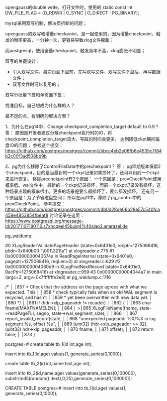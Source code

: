 opengauss的double write，打开文件时，使用的 static const int DW_FILE_FLAG = (O_RDWR | O_SYNC | O_DIRECT | PG_BINARY);

mysql采用双写机制，解决页折断的问题；

opengauss的双写和增量checkpoint，是一起使用的，因为增量checkpoint，触发的频率更高，一分钟一次，更容易导致xlog文件膨胀；

而postgresql，使用全量checkpoint，触发频率不高，xlog膨胀不明显；

双写的关键设计：

- 引入双写文件，每次页面下盘前，先写双写文件，双写文件下盘后，再写数据文件；
- 双写文件时可以复用的；

双写分批量下盘和单页面下盘；

找准目标，自己想成为什么样的人？

最不足的点，有明确的解决方案？

1、为什么在pg14中，Change checkpoint_completion_target default to 0.9？
答：
原因是开发者建议分散checkpoint执行时的IO，将checkpoint_completion_target调大，写脏的时间会更多，
达到降低ckpt期间磁盘IO的问题；
参考这个提交：
https://github.com/postgres/postgres/commit/bbcc4eb2e08fb6e4535c7f84b2c00f3ad508bb9b

2、pg为什么移除了ControlFileData中的prechekpoint？
答：
pg早期版本保留2个checkpoint，目的是当最新的一个ckpt记录如果损坏了，还可以用前一个ckpt来进行恢复。
移除prechekpoint有2个原因：
一个原因是：prevCheckPoint使用概率低。wal文件中，最新的一个ckpt记录损坏，而前一个ckpt记录没有损坏，这种场景出现的概率很小。更多的场景是要么都损坏了，要么都没损坏。
还有另一个原因是：为了节省磁盘空间；
所以在pg11中，移除了pg_control中的prevCheckPoint。
参考提交：https://github.com/postgres/postgres/commit/4b0d28de06b28e57c540fca458e4853854fbeaf8
讨论记录在这里：https://www.postgresql.org/message-id/20171107180116.s7xhcqeel45buiq4%40alap3.anarazel.de

pg_waldump:

#0  XLogReaderValidatePageHeader (state=0x6401e0, recptr=1275068416, phdr=0x640b00 "\001\321\a") at xlogreader.c:775
#1  0x000000000040574a in ReadPageInternal (state=0x6401e0, pageptr=1275068416, reqLen=0) at xlogreader.c:629
#2  0x00000000004060d9 in XLogFindNextRecord (state=0x6401e0, RecPtr=1275068416) at xlogreader.c:959
#3  0x00000000004044a7 in main (argc=2, argv=0x7fffffffe3e8) at pg_waldump.c:1116

/*                                                                                                                                                                        │   │857              * Check that the address on the page agrees with what we expected. This                                                                                                  │   │858              * check typically fails when an old WAL segment is recycled, and hasn't                                                                                                  │   │859              * yet been overwritten with new data yet.                                                                                                                                │   │860              */                                                                                                                                                                       │   │861             if (hdr->xlp_pageaddr != recaddr)                                                                                                                                         │   │862             {                                                                                                                                                                         │   │863                     char            fname[MAXFNAMELEN];                                                                                                                               │   │864                                                                                                                                                                                       │  >│865                     XLogFileName(fname, state->readPageTLI, segno, state->wal_segment_size);                                                                                          │   │866                                                                                                                                                                                       │   │867                     report_invalid_record(state,                                                                                                                                      │   │868                                                               "unexpected pageaddr %X/%X in log segment %s, offset %u",                                                               │   │869                                                               (uint32) (hdr->xlp_pageaddr >> 32), (uint32) hdr->xlp_pageaddr,                                                         │   │870                                                               fname,                                                                                                                  │   │871                                                               offset);                                                                                                                │   │872                     return false;                                                                                                                                                     │   │873             }                

postgres=# create table tb_1(id int,age int);

insert into tb_1(id,age) values(1, generate_series(0,1000));

create table tb_2(id int,name text,age int);

insert into tb_2(id,name,age) values(generate_series(0,100000), substr(md5(random()::text),0,25),generate_series(0,100000));

CREATE TABLE
postgres=# insert into tb_1(id,age) values(1, generate_series(0,1000));